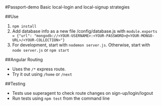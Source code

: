 #Passport-demo
Basic local-login and local-signup strategies

##Use
1. ```npm install```
2. Add database info as a new file /config/database.js with 
	```module.exports = {"url": "mongodb://<YOUR-USERNAME>:<YOUR-PASSWORD>@<YOUR-MONGO-URL>/<YOUR-COLLECTION>"}```
3. For development, start with ```nodemon server.js```. Otherwise, start with ```node server.js``` or ```npm start``` 

##Angular Routing
- Uses the ```/*``` express route.
- Try it out using ```/home``` or ```/next```

##Testing
- Tests use superagent to check route changes on sign-up/login/logout
- Run tests using ```npm test``` from the command line